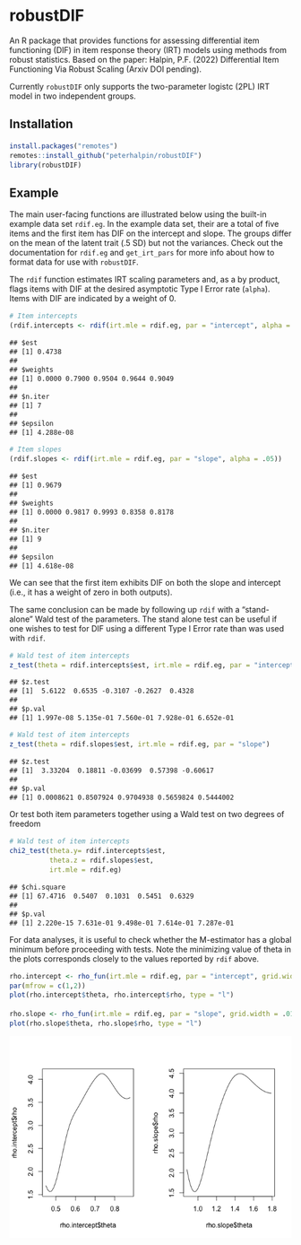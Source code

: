 
# robustDIF

An R package that provides functions for assessing differential item
functioning (DIF) in item response theory (IRT) models using methods
from robust statistics. Based on the paper: Halpin, P.F. (2022)
Differential Item Functioning Via Robust Scaling (Arxiv DOI pending).

Currently `robustDIF` only supports the two-parameter logistc (2PL) IRT
model in two independent groups.

## Installation

``` r
install.packages("remotes")
remotes::install_github("peterhalpin/robustDIF")
library(robustDIF)
```

## Example

The main user-facing functions are illustrated below using the built-in
example data set `rdif.eg`. In the example data set, their are a total
of five items and the first item has DIF on the intercept and slope. The
groups differ on the mean of the latent trait (.5 SD) but not the
variances. Check out the documentation for `rdif.eg` and `get_irt_pars`
for more info about how to format data for use with `robustDIF`.

The `rdif` function estimates IRT scaling parameters and, as a by
product, flags items with DIF at the desired asymptotic Type I Error
rate (`alpha`). Items with DIF are indicated by a weight of 0.

``` r
# Item intercepts
(rdif.intercepts <- rdif(irt.mle = rdif.eg, par = "intercept", alpha = .05))
```

    ## $est
    ## [1] 0.4738
    ## 
    ## $weights
    ## [1] 0.0000 0.7900 0.9504 0.9644 0.9049
    ## 
    ## $n.iter
    ## [1] 7
    ## 
    ## $epsilon
    ## [1] 4.288e-08

``` r
# Item slopes
(rdif.slopes <- rdif(irt.mle = rdif.eg, par = "slope", alpha = .05))
```

    ## $est
    ## [1] 0.9679
    ## 
    ## $weights
    ## [1] 0.0000 0.9817 0.9993 0.8358 0.8178
    ## 
    ## $n.iter
    ## [1] 9
    ## 
    ## $epsilon
    ## [1] 4.618e-08

We can see that the first item exhibits DIF on both the slope and
intercept (i.e., it has a weight of zero in both outputs).

The same conclusion can be made by following up `rdif` with a
“stand-alone” Wald test of the parameters. The stand alone test can be
useful if one wishes to test for DIF using a different Type I Error rate
than was used with `rdif`.

``` r
# Wald test of item intercepts 
z_test(theta = rdif.intercepts$est, irt.mle = rdif.eg, par = "intercept")
```

    ## $z.test
    ## [1]  5.6122  0.6535 -0.3107 -0.2627  0.4328
    ## 
    ## $p.val
    ## [1] 1.997e-08 5.135e-01 7.560e-01 7.928e-01 6.652e-01

``` r
# Wald test of item intercepts 
z_test(theta = rdif.slopes$est, irt.mle = rdif.eg, par = "slope")
```

    ## $z.test
    ## [1]  3.33204  0.18811 -0.03699  0.57398 -0.60617
    ## 
    ## $p.val
    ## [1] 0.0008621 0.8507924 0.9704938 0.5659824 0.5444002

Or test both item parameters together using a Wald test on two degrees
of freedom

``` r
# Wald test of item intercepts 
chi2_test(theta.y= rdif.intercepts$est, 
          theta.z = rdif.slopes$est,
          irt.mle = rdif.eg)
```

    ## $chi.square
    ## [1] 67.4716  0.5407  0.1031  0.5451  0.6329
    ## 
    ## $p.val
    ## [1] 2.220e-15 7.631e-01 9.498e-01 7.614e-01 7.287e-01

For data analyses, it is useful to check whether the M-estimator has a
global minimum before proceeding with tests. Note the minimizing value
of theta in the plots corresponds closely to the values reported by
`rdif` above.

``` r
rho.intercept <- rho_fun(irt.mle = rdif.eg, par = "intercept", grid.width = .01)
par(mfrow = c(1,2))
plot(rho.intercept$theta, rho.intercept$rho, type = "l")

rho.slope <- rho_fun(irt.mle = rdif.eg, par = "slope", grid.width = .01)
plot(rho.slope$theta, rho.slope$rho, type = "l")
```

![](README_files/figure-gfm/unnamed-chunk-6-1.png)<!-- -->
